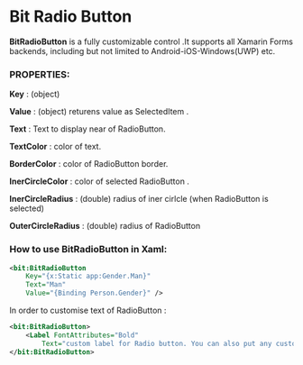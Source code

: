 # Bit Radio Button

**BitRadioButton** is a fully customizable control .It supports all Xamarin Forms backends, including but not limited to Android-iOS-Windows(UWP) etc.

### PROPERTIES:

**Key** : (object) 

**Value** : (object) returens value as SelectedItem .

**Text** : Text to display near of RadioButton.

**TextColor** : color of text.

**BorderColor** : color of RadioButton border.

**InerCircleColor** : color of selected RadioButton .

**InerCircleRadius** : (double) radius of iner cirlcle (when RadioButton is selected)

**OuterCircleRadius** : (double) radius of RadioButton

### How to use BitRadioButton in Xaml:

```xml
<bit:BitRadioButton
    Key="{x:Static app:Gender.Man}"
    Text="Man"
    Value="{Binding Person.Gender}" />
``` 

In order to customise text of RadioButton :

```xml
<bit:BitRadioButton>
    <Label FontAttributes="Bold" 
        Text="custom label for Radio button. You can also put any custom control here!" />
</bit:BitRadioButton>
```